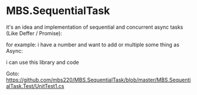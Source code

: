 # MBS.SequentialTask

it's an idea and implementation of sequential and concurrent async tasks (Like Deffer / Promise):

for example:
i have a number and want to add or multiple some thing as Async:

i can use this library and code


Goto: https://github.com/mbs220/MBS.SequentialTask/blob/master/MBS.SequentialTask.Test/UnitTest1.cs

